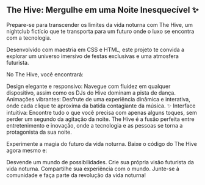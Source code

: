 
## The Hive: Mergulhe em uma Noite Inesquecível ✨
Prepare-se para transcender os limites da vida noturna com The Hive, um nightclub fictício que te transporta para um futuro onde o luxo se encontra com a tecnologia.

Desenvolvido com maestria em CSS e HTML, este projeto te convida a explorar um universo imersivo de festas exclusivas e uma atmosfera futurista.

No The Hive, você encontrará:

Design elegante e responsivo: Navegue com fluidez em qualquer dispositivo, assim como os DJs do Hive dominam a pista de dança.
Animações vibrantes: Desfrute de uma experiência dinâmica e interativa, onde cada clique te aproxima da batida contagiante da música. ✨
Interface intuitiva: Encontre tudo o que você precisa com apenas alguns toques, sem perder um segundo da agitação da noite.
The Hive é a fusão perfeita entre entretenimento e inovação, onde a tecnologia e as pessoas se torna a protagonista da sua noite.

Experimente a magia do futuro da vida noturna. Baixe o código do The Hive agora mesmo e:

Desvende um mundo de possibilidades.
Crie sua própria visão futurista da vida noturna.
Compartilhe sua experiência com o mundo.
Junte-se à comunidade e faça parte da revolução da vida noturna!

